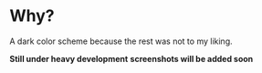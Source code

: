 # Why?

A dark color scheme because the rest was not to my liking.

**Still under heavy development**
**screenshots will be added soon**